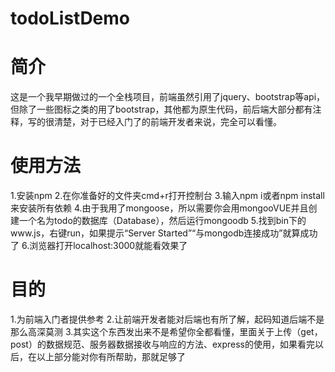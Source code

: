 # todoListDemo
# 简介
这是一个我早期做过的一个全栈项目，前端虽然引用了jquery、bootstrap等api，但除了一些图标之类的用了bootstrap，其他都为原生代码，前后端大部分都有注释，写的很清楚，对于已经入门了的前端开发者来说，完全可以看懂。
# 使用方法
1.安装npm
2.在你准备好的文件夹cmd+r打开控制台
3.输入npm i或者npm install来安装所有依赖
4.由于我用了mongoose，所以需要你会用mongooVUE并且创建一个名为todo的数据库（Database），然后运行mongoodb
5.找到bin下的www.js，右键run，如果提示“Server Started”“与mongodb连接成功”就算成功了
6.浏览器打开localhost:3000就能看效果了
# 目的
1.为前端入门者提供参考
2.让前端开发者能对后端也有所了解，起码知道后端不是那么高深莫测
3.其实这个东西发出来不是希望你全都看懂，里面关于上传（get，post）的数据规范、服务器数据接收与响应的方法、express的使用，如果看完以后，在以上部分能对你有所帮助，那就足够了
